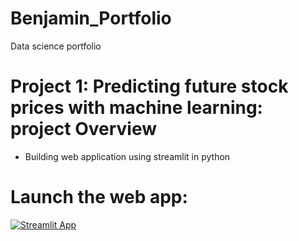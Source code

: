 # Benjamin_Portfolio
Data science portfolio

# Project 1: Predicting future stock prices with machine learning: project Overview
* Building web application using streamlit in python

# Launch the web app:

[![Streamlit App](https://static.streamlit.io/badges/streamlit_badge_black_white.svg)](https://share.streamlit.io/Benjaminlw1/Benjamin_Portfolio/Stock_Market.py)
